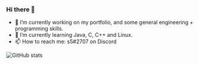 ### Hi there 👋

- 🔭 I’m currently working on my portfolio, and some general engineering + programming skills.
- 🌱 I’m currently learning Java, C, C++ and Linux.
- 📫 How to reach me: s5#2707 on Discord

![GitHub stats](https://github-readme-stats.vercel.app/api?username=lambdanon&show_icons=true&theme=onedark)
